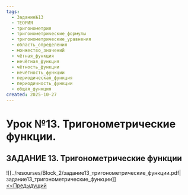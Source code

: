 ```yaml
---
tags:
  - Задание№13
  - ТЕОРИЯ
  - тригонометрия
  - тригонометрические_формулы
  - тригонометрические_уравнения
  - область_определения
  - монжество_значений
  - чётная_функция
  - нечётная_функция
  - чётность_функции
  - нечётность_функции
  - периодическая_функция
  - периодичность_функции
  - общая_функция
created: 2025-10-27
---
```

# Урок №13. Тригонометрические функции.
## ЗАДАНИЕ 13. Тригонометрические функции
![[../resourses/Block_2/задание13_тригонометрические_функции.pdf|задание13_тригонометрические_функции]]  
[<<Предыдущий](<../Math 10 class/Lesson 12.md>)  